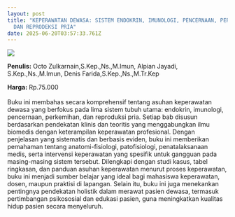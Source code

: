 ```yaml
---
layout: post
title: "KEPERAWATAN DEWASA: SISTEM ENDOKRIN, IMUNOLOGI, PENCERNAAN, PERKEMIHAN
  DAN REPRODEKSI PRIA"
date: 2025-06-20T03:57:33.761Z
---
```

![](/images/uploads/isbn-keperawatan-dewasa.jpg)

**P﻿enulis:**  Octo Zulkarnain,S.Kep.,Ns.,M.Imun, Alpian Jayadi, S.Kep.,Ns.,M.Imun, Denis Farida,S.Kep.,Ns.,M.Tr.Kep

**Harga:** Rp.75.000\
\
Buku ini membahas secara komprehensif tentang asuhan keperawatan dewasa yang berfokus pada lima sistem tubuh utama: endokrin, imunologi, pencernaan, perkemihan, dan reproduksi pria. Setiap bab disusun berdasarkan pendekatan klinis dan teoritis yang menggabungkan ilmu biomedis dengan keterampilan keperawatan profesional. Dengan penjelasan yang sistematis dan berbasis eviden, buku ini memberikan pemahaman tentang anatomi-fisiologi, patofisiologi, penatalaksanaan medis, serta intervensi keperawatan yang spesifik untuk gangguan pada masing-masing sistem tersebut.
	Dilengkapi dengan studi kasus, tabel ringkasan, dan panduan asuhan keperawatan menurut proses keperawatan, buku ini menjadi sumber belajar yang ideal bagi mahasiswa keperawatan, dosen, maupun praktisi di lapangan. Selain itu, buku ini juga menekankan pentingnya pendekatan holistik dalam merawat pasien dewasa, termasuk pertimbangan psikososial dan edukasi pasien, guna meningkatkan kualitas hidup pasien secara menyeluruh.